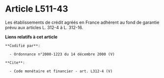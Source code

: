 # Article L511-43

Les établissements de crédit agréés en France adhèrent au fond de garantie prévu aux articles L. 312-4 à L. 312-16.

**Liens relatifs à cet article**

	**Codifié par**:

	  - Ordonnance n°2000-1223 du 14 décembre 2000 (V)

	**Cite**:

	  - Code monétaire et financier - art. L312-4 (V)
